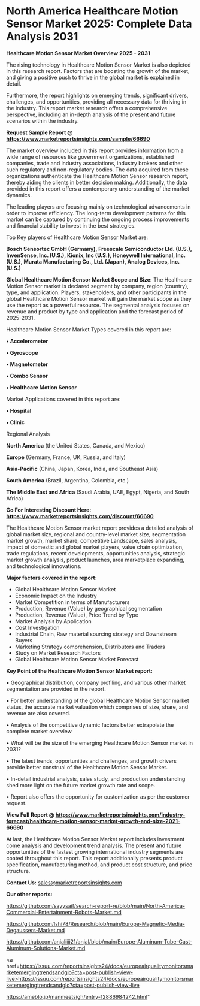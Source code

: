 # North America Healthcare Motion Sensor Market 2025: Complete Data Analysis 2031

<Strong> Healthcare Motion Sensor Market Overview 2025 - 2031</strong>

The rising technology in Healthcare Motion Sensor Market is also depicted in this research report. Factors that are boosting the growth of the market, and giving a positive push to thrive in the global market is explained in detail.

Furthermore, the report highlights on emerging trends, significant drivers, challenges, and opportunities, providing all necessary data for thriving in the industry. This report market research offers a comprehensive perspective, including an in-depth analysis of the present and future scenarios within the industry.

<strong>Request Sample Report @ <a href=https://www.marketreportsinsights.com/sample/66690>https://www.marketreportsinsights.com/sample/66690</a></strong>

The market overview included in this report provides information from a wide range of resources like government organizations, established companies, trade and industry associations, industry brokers and other such regulatory and non-regulatory bodies. The data acquired from these organizations authenticate the Healthcare Motion Sensor research report, thereby aiding the clients in better decision making. Additionally, the data provided in this report offers a contemporary understanding of the market dynamics.

The leading players are focusing mainly on technological advancements in order to improve efficiency. The long-term development patterns for this market can be captured by continuing the ongoing process improvements and financial stability to invest in the best strategies.

Top Key players of Healthcare Motion Sensor Market are:

<strong>Bosch Sensortec GmbH (Germany), Freescale Semiconductor Ltd. (U.S.), InvenSense, Inc. (U.S.), Kionix, Inc (U.S.), Honeywell International, Inc. (U.S.), Murata Manufacturing Co., Ltd. (Japan), Analog Devices, Inc. (U.S.)</strong>

<strong><b>Global Healthcare Motion Sensor Market Scope and Size:</b></strong>
The Healthcare Motion Sensor market is declared segment by company, region (country), type, and application. Players, stakeholders, and other participants in the global Healthcare Motion Sensor market will gain the market scope as they use the report as a powerful resource. The segmental analysis focuses on revenue and product by type and application and the forecast period of 2025-2031.

Healthcare Motion Sensor Market Types covered in this report are:

<strong>• Accelerometer

• Gyroscope

• Magnetometer

• Combo Sensor

• Healthcare Motion Sensor</strong>

Market Applications covered in this report are:

<strong>• Hospital

• Clinic</strong> 

Regional Analysis

<strong>North America</strong> (the United States, Canada, and Mexico)

<strong>Europe</strong> (Germany, France, UK, Russia, and Italy)

<strong>Asia-Pacific</strong> (China, Japan, Korea, India, and Southeast Asia)

<strong>South America</strong> (Brazil, Argentina, Colombia, etc.)

<strong>The Middle East and Africa</strong> (Saudi Arabia, UAE, Egypt, Nigeria, and South Africa)

<strong>Go For Interesting Discount Here: <a href=https://www.marketreportsinsights.com/discount/66690>https://www.marketreportsinsights.com/discount/66690</a></strong>

The Healthcare Motion Sensor market report provides a detailed analysis of global market size, regional and country-level market size, segmentation market growth, market share, competitive Landscape, sales analysis, impact of domestic and global market players, value chain optimization, trade regulations, recent developments, opportunities analysis, strategic market growth analysis, product launches, area marketplace expanding, and technological innovations.

<strong><b>Major factors covered in the report:</b></strong>
<ul>
  <li>Global Healthcare Motion Sensor Market </li>
  <li>Economic Impact on the Industry</li>
  <li>Market Competition in terms of Manufacturers</li>
  <li>Production, Revenue (Value) by geographical segmentation</li>
  <li>Production, Revenue (Value), Price Trend by Type</li>
  <li>Market Analysis by Application</li>
  <li>Cost Investigation</li>
  <li>Industrial Chain, Raw material sourcing strategy and Downstream Buyers</li>
  <li>Marketing Strategy comprehension, Distributors and Traders</li>
  <li>Study on Market Research Factors</li>
  <li>Global Healthcare Motion Sensor Market Forecast</li>
</ul>

<strong><b>Key Point of the Healthcare Motion Sensor Market report:</b></strong>

• Geographical distribution, company profiling, and various other market segmentation are provided in the report.

• For better understanding of the global Healthcare Motion Sensor market status, the accurate market valuation which comprises of size, share, and revenue are also covered.

• Analysis of the competitive dynamic factors better extrapolate the complete market overview

• What will be the size of the emerging Healthcare Motion Sensor market in 2031?

• The latest trends, opportunities and challenges, and growth drivers provide better construal of the Healthcare Motion Sensor Market.

• In-detail industrial analysis, sales study, and production understanding shed more light on the future market growth rate and scope.

• Report also offers the opportunity for customization as per the customer request.

<strong><b>View Full Report @ <a href=https://www.marketreportsinsights.com/industry-forecast/healthcare-motion-sensor-market-growth-and-size-2021-66690>https://www.marketreportsinsights.com/industry-forecast/healthcare-motion-sensor-market-growth-and-size-2021-66690</a></b></strong>


At last, the Healthcare Motion Sensor Market report includes investment come analysis and development trend analysis. The present and future opportunities of the fastest growing international industry segments are coated throughout this report. This report additionally presents product specification, manufacturing method, and product cost structure, and price structure.

<strong>Contact Us:</strong>
sales@marketreportsinsights.com

<strong>Our other reports:</strong>

<a href=https://github.com/sayysaif/search-report-re/blob/main/North-America-Commercial-Entertainment-Robots-Market.md>https://github.com/sayysaif/search-report-re/blob/main/North-America-Commercial-Entertainment-Robots-Market.md</a>

<a href=https://github.com/Ishi78/Research/blob/main/Europe-Magnetic-Media-Degaussers-Market.md>https://github.com/Ishi78/Research/blob/main/Europe-Magnetic-Media-Degaussers-Market.md</a>

<a href=https://github.com/anjaliiii21/anjal/blob/main/Europe-Aluminum-Tube-Cast-Aluminum-Solutions-Market.md>https://github.com/anjaliiii21/anjal/blob/main/Europe-Aluminum-Tube-Cast-Aluminum-Solutions-Market.md</a>

<a href=https://issuu.com/reportsinsights24/docs/europeairqualitymonitorsmarketemergingtrendsandglo?cta=post-publish-view-live>https://issuu.com/reportsinsights24/docs/europeairqualitymonitorsmarketemergingtrendsandglo?cta=post-publish-view-live</a>

<a href=https://ameblo.jp/manmeetsigh/entry-12886984242.html>https://ameblo.jp/manmeetsigh/entry-12886984242.html</a>"
